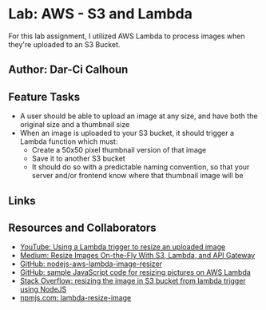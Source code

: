 # Lab: AWS - S3 and Lambda

For this lab assignment, I utilized AWS Lambda to process images when they're uploaded to an S3 Bucket.

## Author: Dar-Ci Calhoun

## Feature Tasks

- A user should be able to upload an image at any size, and have both the original size and a thumbnail size
- When an image is uploaded to your S3 bucket, it should trigger a Lambda function which must:
  - Create a 50x50 pixel thumbnail version of that image
  - Save it to another S3 bucket
  - It should do so with a predictable naming convention, so that your server and/or frontend know where that thumbnail image will be

## Links

## Resources and Collaborators

- [YouTube: Using a Lambda trigger to resize an uploaded image](https://www.youtube.com/watch?v=M4iEeXlw_qU)
- [Medium: Resize Images On-the-Fly With S3, Lambda, and API Gateway](https://medium.com/frontend-at-scale/resize-images-on-the-fly-with-s3-lambda-and-api-gateway-36032f44857b)
- [GitHub: nodejs-aws-lambda-image-resizer](https://github.com/MuhammadReda/nodejs-aws-lambda-image-resizer/)
- [GitHub: sample JavaScript code for resizing pictures on AWS Lambda](https://gist.github.com/dkarchmer/d68e20f6de36827d6c2f0f640bf151e1)
- [Stack Overflow: resizing the image in S3 bucket from lambda trigger using NodeJS](https://stackoverflow.com/questions/44434372/resizing-the-image-in-s3-bucket-from-lambda-trigger-using-nodejs)
- [npmjs.com: lambda-resize-image](https://www.npmjs.com/package/lambda-resize-image#usage-image-restrictions-resize)
